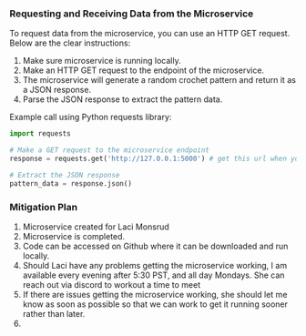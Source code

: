 ### Requesting and Receiving Data from the Microservice

To request data from the microservice, you can use an HTTP GET request. Below are the clear instructions:

1.  Make sure microservice is running locally.
2.  Make an HTTP GET request to the endpoint of the microservice.
3. The microservice will generate a random crochet pattern and return it as a JSON response.
4. Parse the JSON response to extract the pattern data.

Example call using Python requests library:

```python
import requests

# Make a GET request to the microservice endpoint
response = requests.get('http://127.0.0.1:5000') # get this url when you run the app, will display on the command line

# Extract the JSON response
pattern_data = response.json()

```


### Mitigation Plan
1. Microservice created for Laci Monsrud
2. Microservice is completed.
3. Code can be accessed on Github where it can be downloaded and run locally.
4. Should Laci have any problems getting the microservice working, I am available every evening after 5:30 PST, and all day Mondays. She can reach out via discord to workout a time to meet
5. If there are issues getting the microservice working, she should let me know as soon as possible so that we can work to get it running sooner rather than later. 
6. 
